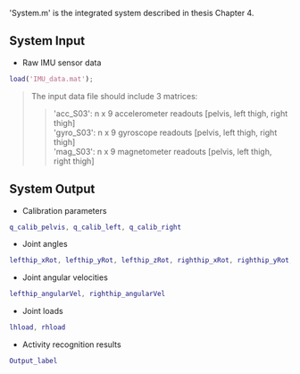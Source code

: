 'System.m' is the integrated system described in thesis Chapter 4.
## System Input
* Raw IMU sensor data 
```matlab
load('IMU_data.mat');
```
> The input data file should include 3 matrices: 
  >> 'acc_S03': n x 9 accelerometer readouts [pelvis, left thigh, right thigh]  
  >> 'gyro_S03': n x 9 gyroscope readouts [pelvis, left thigh, right thigh]  
  >> 'mag_S03': n x 9 magnetometer readouts [pelvis, left thigh, right thigh]   
 
## System Output
* Calibration parameters
```matlab
q_calib_pelvis, q_calib_left, q_calib_right
```
* Joint angles
```matlab
lefthip_xRot, lefthip_yRot, lefthip_zRot, righthip_xRot, righthip_yRot, righthip_zRot 
```
* Joint angular velocities
```matlab
lefthip_angularVel, righthip_angularVel 
```
* Joint loads
```matlab
lhload, rhload
```
* Activity recognition results  
```matlab
Output_label
```
